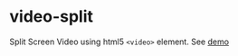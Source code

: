 # video-split

Split Screen Video using html5 `<video>` element. See [demo](http://codepen.io/drew_mc/pen/fefa4a6c74ef2a5704e7e837875d77ba)
